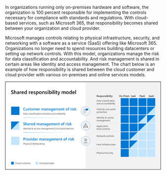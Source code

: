 In organizations running only on-premises hardware and software, the organization is 100 percent responsible for implementing the controls necessary for compliance with standards and regulations. With cloud-based services, such as Microsoft 365, that responsibility becomes shared between your organization and cloud provider.

Microsoft manages controls relating to physical infrastructure, security, and networking with a software as a service (SaaS) offering like Microsoft 365. Organizations no longer need to spend resources building datacenters or setting up network controls. With this model, organizations manage the risk for data classification and accountability. And risk management is shared in certain areas like identity and access management. The chart below is an example of how responsibility is shared between the cloud customer and cloud provider with various on-premises and online services models.

  ![Shared responsibility model](../media/shared-responsibility-model.png)
